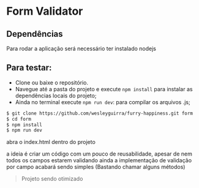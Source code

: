 # Form Validator

## Dependências
Para rodar a aplicação será necessário ter instalado nodejs

## Para testar:
* Clone ou baixe o repositório.
* Navegue até a pasta do projeto e execute `npm install` para instalar as dependências locais do projeto;
* Ainda no terminal execute `npm run dev`: para compilar os arquivos .js;

```sh
$ git clone https://github.com/wesleyguirra/furry-happiness.git form
$ cd form
$ npm install
$ npm run dev
```

abra o index.html dentro do projeto

a ideia é criar um código com um pouco de reusabilidade, apesar de nem todos os campos estarem validando ainda a implementação de validação por campo acabará sendo simples (Bastando chamar alguns métodos)

> Projeto sendo otimizado